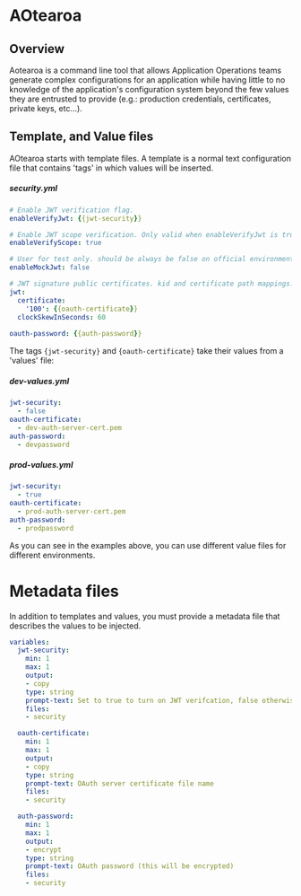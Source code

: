 # AOtearoa
## Overview
Aotearoa is a command line tool that allows Application Operations teams generate complex configurations for an application while having little to no knowledge of the application's configuration system beyond the few values they are entrusted to provide (e.g.: production credentials, certificates, private keys, etc...).

## Template, and Value files
AOtearoa starts with template files. A template is a normal text configuration file that contains 'tags' in which values will be inserted.

##### security.yml
```yaml
# Enable JWT verification flag.
enableVerifyJwt: {{jwt-security}}

# Enable JWT scope verification. Only valid when enableVerifyJwt is true.
enableVerifyScope: true

# User for test only. should be always be false on official environment.
enableMockJwt: false

# JWT signature public certificates. kid and certificate path mappings.
jwt:
  certificate:
    '100': {{oauth-certificate}}
  clockSkewInSeconds: 60
  
oauth-password: {{auth-password}}
```

The tags `{jwt-security}` and `{oauth-certificate}` take their values from a 'values' file:

##### dev-values.yml
```yaml
jwt-security:
  - false
oauth-certificate:
  - dev-auth-server-cert.pem
auth-password:
  - devpassword
```

##### prod-values.yml
```yaml
jwt-security:
  - true
oauth-certificate:
  - prod-auth-server-cert.pem
auth-password:
  - prodpassword  
```

As you can see in the examples above, you can use different value files for different environments. 

# Metadata files
In addition to templates and values, you must provide a metadata file that describes the values to be injected.

```yaml
variables:
  jwt-security:
    min: 1
    max: 1
    output:
    - copy
    type: string
    prompt-text: Set to true to turn on JWT verifcation, false otherwise
    files:
    - security

  oauth-certificate:
    min: 1
    max: 1
    output:
    - copy
    type: string
    prompt-text: OAuth server certificate file name
    files:
    - security

  auth-password:
    min: 1
    max: 1
    output:
    - encrypt
    type: string
    prompt-text: OAuth password (this will be encrypted)
    files:
    - security
```
